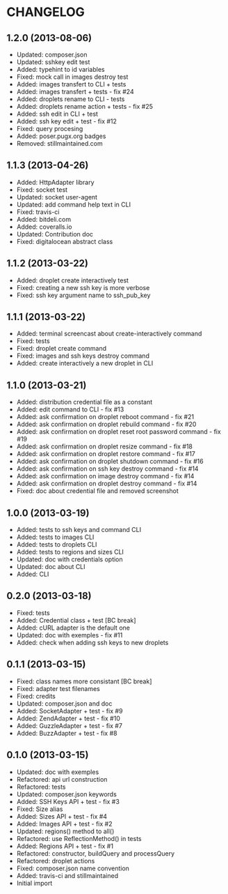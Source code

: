 CHANGELOG
=========

1.2.0 (2013-08-06)
------------------

* Updated: composer.json
* Updated: sshkey edit test
* Added: typehint to id variables
* Fixed: mock call in images destroy test
* Added: images transfert to CLI + tests
* Added: images transfert + tests - fix #24
* Added: droplets rename to CLI - tests
* Added: droplets rename action + tests - fix #25
* Added: ssh edit in CLI + test
* Added: ssh key edit + test - fix #12
* Fixed: query procesing
* Added: poser.pugx.org badges
* Removed: stillmaintained.com

1.1.3 (2013-04-26)
------------------

* Added: HttpAdapter library
* Fixed: socket test
* Updated: socket user-agent
* Updated: add command help text in CLI
* Fixed: travis-ci
* Added: bitdeli.com
* Added: coveralls.io
* Updated: Contribution doc
* Fixed: digitalocean abstract class

1.1.2 (2013-03-22)
------------------

* Added: droplet create interactively test
* Fixed: creating a new ssh key is more verbose
* Fixed: ssh key argument name to ssh_pub_key

1.1.1 (2013-03-22)
------------------

* Added: terminal screencast about create-interactively command
* Fixed: tests
* Fixed: droplet create command
* Fixed: images and ssh keys destroy command
* Added: create interactively a new droplet in CLI

1.1.0 (2013-03-21)
------------------

* Added: distribution credential file as a constant
* Added: edit command to CLI - fix #13
* Added: ask confirmation on droplet reboot command - fix #21
* Added: ask confirmation on droplet rebuild command - fix #20
* Added: ask confirmation on droplet reset root password command - fix #19
* Added: ask confirmation on droplet resize command - fix #18
* Added: ask confirmation on droplet restore command - fix #17
* Added: ask confirmation on droplet shutdown command - fix #16
* Added: ask confirmation on ssh key destroy command - fix #14
* Added: ask confirmation on image destroy command - fix #14
* Added: ask confirmation on droplet destroy command - fix #14
* Fixed: doc about credential file and removed screenshot

1.0.0 (2013-03-19)
------------------

* Added: tests to ssh keys and command CLI
* Added: tests to images CLI
* Added: tests to droplets CLI
* Added: tests to regions and sizes CLI
* Updated: doc with credentials option
* Updated: doc about CLI
* Added: CLI

0.2.0 (2013-03-18)
------------------

* Fixed: tests
* Added: Credential class + test [BC break]
* Added: cURL adapter is the default one
* Updated: doc with exemples - fix #11
* Added: check when adding ssh keys to new droplets

0.1.1 (2013-03-15)
------------------

* Fixed: class names more consistant [BC break]
* Fixed: adapter test filenames
* Fixed: credits
* Updated: composer.json and doc
* Added: SocketAdapter + test - fix #9
* Added: ZendAdapter + test - fix #10
* Added: GuzzleAdapter + test - fix #7
* Added: BuzzAdapter + test - fix #8

0.1.0 (2013-03-15)
------------------

* Updated: doc with exemples
* Refactored: api url construction
* Refactored: tests
* Updated: composer.json keywords
* Added: SSH Keys API + test - fix #3
* Fixed: Size alias
* Added: Sizes API + test - fix #4
* Added: Images API + test - fix #2
* Updated: regions() method to all()
* Refactored: use ReflectionMethod() in tests
* Added: Regions API + test - fix #1
* Refactored: constructor, buildQuery and processQuery
* Refactored: droplet actions
* Fixed: composer.json name convention
* Added: travis-ci and stillmaintained
* Initial import
